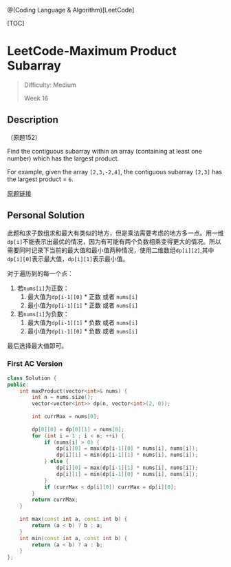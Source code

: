@(Coding Language & Algorithm)[LeetCode]

[TOC]

# LeetCode-Maximum Product Subarray

> Difficulty: Medium
>
> Week 16

## Description

（原题152）

Find the contiguous subarray within an array (containing at least one number) which has the largest product.

For example, given the array `[2,3,-2,4]`,
the contiguous subarray `[2,3]` has the largest product = `6`.

[原题链接](https://leetcode.com/problems/maximum-product-subarray/description/)

## Personal Solution

此题和求子数组求和最大有类似的地方，但是乘法需要考虑的地方多一点。用一维`dp[i]`不能表示出最优的情况，因为有可能有两个负数相乘变得更大的情况。所以需要同时记录下当前的最大值和最小值两种情况，使用二维数组`dp[i][2]`,其中`dp[i][0]`表示最大值，`dp[i][1]`表示最小值。



对于遍历到的每一个点：

1. 若`nums[i]`为正数：
   1. 最大值为`dp[i-1][0]` \* 正数 或者 `nums[i]`
   2. 最小值为`dp[i-1][1]` \* 正数 或者 `nums[i]`
2. 若`nums[i]`为负数：
   1. 最大值为`dp[i-1][1]` \* 负数 或者 `nums[i]`
   2. 最小值为`dp[i-1][0]` \* 负数 或者 `nums[i]`



最后选择最大值即可。

### First AC Version

```cpp
class Solution {
public:
    int maxProduct(vector<int>& nums) {
        int n = nums.size();
        vector<vector<int>> dp(n, vector<int>(2, 0));
        
        int currMax = nums[0];
        
        dp[0][0] = dp[0][1] = nums[0];
        for (int i = 1 ; i < n; ++i) {
            if (nums[i] > 0) {
                dp[i][0] = max(dp[i-1][0] * nums[i], nums[i]);
                dp[i][1] = min(dp[i-1][1] * nums[i], nums[i]);
            } else {
                dp[i][0] = max(dp[i-1][1] * nums[i], nums[i]);
                dp[i][1] = min(dp[i-1][0] * nums[i], nums[i]);
            }
            if (currMax < dp[i][0]) currMax = dp[i][0];
        }
        return currMax;
    }
    
    int max(const int a, const int b) {
        return (a < b) ? b : a;
    }
    int min(const int a, const int b) {
        return (a < b) ? a : b;
    }
};
```